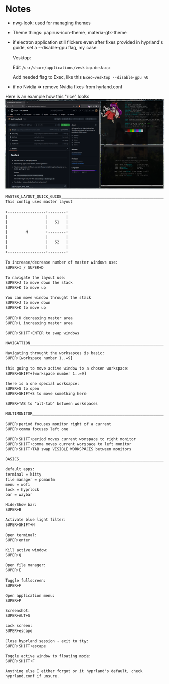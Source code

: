 # Notes

* nwg-look: used for managing themes
* Theme things: papirus-icon-theme, materia-gtk-theme
* if electron application still flickers even after fixes provided in hyprland's guide, set a
  --disable-gpu flag, my case:

  Vesktop:

  Edit ```/usr/share/applications/vesktop.desktop```

  Add needed flag to Exec, like this ```Exec=vesktop --disable-gpu %U```
* if no Nvidia => remove Nvidia fixes from hyrland.conf

Here is an example how this "rice" looks
![An image of how it looks](example.png)

```
MASTER_LAYOUT_QUICK_GUIDE_______________________________________________________
This config uses master layout

+-----------------+--------+
|                 |        |
|                 |   S1   |
|                 |        |
|        M        +--------+
|                 |        |
|                 |   S2   |
|                 |        |
+-----------------+--------+

To increase/decrease number of master windows use:
SUPER+I / SUPER+D

To navigate the layout use:
SUPER+J to move down the stack
SUPER+K to move up

You can move window throught the stack
SUPER+J to move down
SUPER+K to move up

SUPER+H decreasing master area
SUPER+L increasing master area

SUPER+SHIFT+ENTER to swap windows

NAVIGATTION_____________________________________________________________________

Navigating throught the worksapces is basic:
SUPER+[workspace number 1..=9]

this going to move active window to a chosen workspace:
SUPER+SHIFT+[workspace number 1..=9]

there is a one special worksapce:
SUPER+S to open
SUPER+SHIFT+S to move something here

SUPER+TAB to "alt-tab" between workspaces

MULTIMONITOR____________________________________________________________________

SUPER+period focuses monitor right of a current
SUPER+comma focuses left one

SUPER+SHIFT+period moves current worspace to right monitor
SUPER+SHIFT+comma moves current worspace to left monitor
SUPER+SHIFT+TAB swap VISIBLE WORKSPACES between monitors

BASICS__________________________________________________________________________

default apps:
terminal = kitty
file manager = pcmanfm
menu = wofi
lock = hyprlock
bar = waybar

Hide/Show bar:
SUPER+B

Activate blue light filter:
SUPER+SHIFT+N

Open terminal:
SUPER+enter

Kill active window:
SUPER+Q

Open file manager:
SUPER+E

Toggle fullscreen:
SUPER+F

Open application menu:
SUPER+P

Screenshot:
SUPER+ALT+S

Lock screen:
SUPER+escape

Close hyprland session - exit to tty:
SUPER+SHIFT+escape

Toggle active window to floating mode:
SUPER+SHIFT+F

Anything else I either forgot or it hyprland's default, check hyprland.conf if unsure.

```
